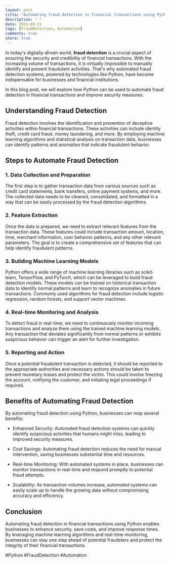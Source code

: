 ```yaml
---
layout: post
title: "Automating fraud detection in financial transactions using Python"
description: " "
date: 2023-09-21
tags: [FraudDetection, Automation]
comments: true
share: true
---
```


In today's digitally-driven world, **fraud detection** is a crucial aspect of ensuring the security and credibility of financial transactions. With the increasing volume of transactions, it is virtually impossible to manually identify and prevent fraudulent activities. That's why automated fraud detection systems, powered by technologies like Python, have become indispensable for businesses and financial institutions.

In this blog post, we will explore how Python can be used to automate fraud detection in financial transactions and improve security measures.

## Understanding Fraud Detection

Fraud detection involves the identification and prevention of deceptive activities within financial transactions. These activities can include identity theft, credit card fraud, money laundering, and more. By employing machine learning algorithms and statistical analysis on transaction data, businesses can identify patterns and anomalies that indicate fraudulent behavior.

## Steps to Automate Fraud Detection

### 1. Data Collection and Preparation

The first step is to gather transaction data from various sources such as credit card statements, bank transfers, online payment systems, and more. The collected data needs to be cleaned, consolidated, and formatted in a way that can be easily processed by the fraud detection algorithms.

### 2. Feature Extraction

Once the data is prepared, we need to extract relevant features from the transaction data. These features could include transaction amount, location, time, merchant information, user behavior patterns, and any other relevant parameters. The goal is to create a comprehensive set of features that can help identify fraudulent patterns.

### 3. Building Machine Learning Models

Python offers a wide range of machine learning libraries such as scikit-learn, TensorFlow, and PyTorch, which can be leveraged to build fraud detection models. These models can be trained on historical transaction data to identify normal patterns and learn to recognize anomalies in future transactions. Commonly used algorithms for fraud detection include logistic regression, random forests, and support vector machines.

### 4. Real-time Monitoring and Analysis

To detect fraud in real-time, we need to continuously monitor incoming transactions and analyze them using the trained machine learning models. Any transaction that deviates significantly from normal patterns or exhibits suspicious behavior can trigger an alert for further investigation.

### 5. Reporting and Action

Once a potential fraudulent transaction is detected, it should be reported to the appropriate authorities and necessary actions should be taken to prevent monetary losses and protect the victim. This could involve freezing the account, notifying the customer, and initiating legal proceedings if required.

## Benefits of Automating Fraud Detection

By automating fraud detection using Python, businesses can reap several benefits:

- Enhanced Security: Automated fraud detection systems can quickly identify suspicious activities that humans might miss, leading to improved security measures.

- Cost Savings: Automating fraud detection reduces the need for manual intervention, saving businesses substantial time and resources.

- Real-time Monitoring: With automated systems in place, businesses can monitor transactions in real-time and respond promptly to potential fraud attempts.

- Scalability: As transaction volumes increase, automated systems can easily scale up to handle the growing data without compromising accuracy and efficiency.

## Conclusion

Automating fraud detection in financial transactions using Python enables businesses to enhance security, save costs, and improve response times. By leveraging machine learning algorithms and real-time monitoring, businesses can stay one step ahead of potential fraudsters and protect the integrity of their financial transactions.

#Python #FraudDetection #Automation